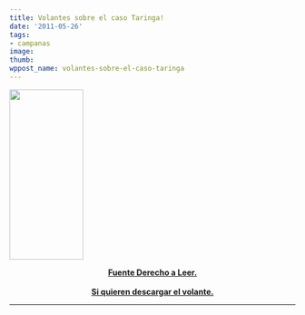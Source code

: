 ```yaml
---
title: Volantes sobre el caso Taringa!
date: '2011-05-26'
tags:
- campanas
image: 
thumb: 
wppost_name: volantes-sobre-el-caso-taringa
---
```


<a href="https://partidopirata.com.ar/wp-content/uploads/2011/05/apoyemos_a_taringa-pp_ar2.png"><img src="https://partidopirata.com.ar/wp-content/uploads/2011/05/apoyemos_a_taringa-pp_ar2-130x300.png" alt="" title="apoyemos_a_taringa-pp_ar" width="130" height="300" class="aligncenter size-medium wp-image-1055" /></a>

<div style="text-align: center;">
<b><a href="http://www.derechoaleer.org/2011/05/todos-con-taringa.html" target="_blank">Fuente Derecho a Leer.</a></b></div>
<div style="text-align: center;">
<b><br /></b></div>
<div style="text-align: center;">
<b><a href="http://www.4shared.com/photo/sSHsUPUs/apoyemos_a_taringa-pp_ar.html" target="_blank">Si quieren descargar el volante.</a></b></div>
<hr />
<br />
